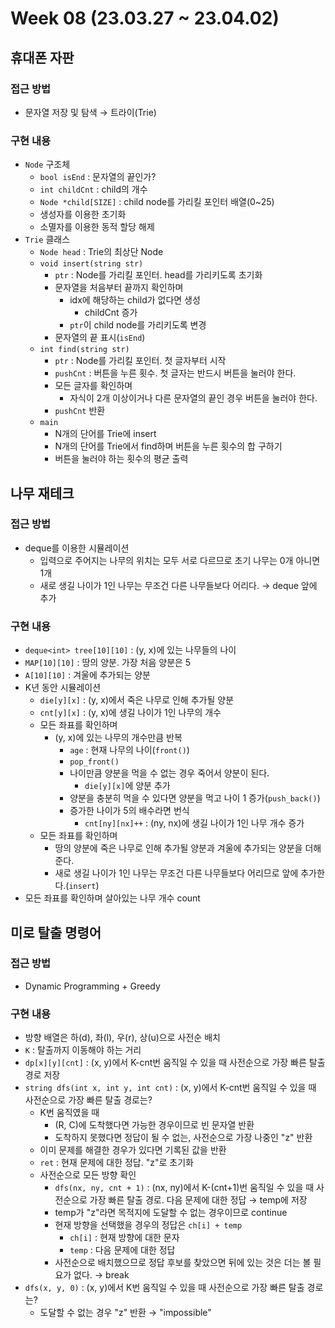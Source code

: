 # Week 08 (23.03.27 ~ 23.04.02)

## 휴대폰 자판

### 접근 방법

- 문자열 저장 및 탐색 → 트라이(Trie)

### 구현 내용

- `Node` 구조체
  - `bool isEnd` : 문자열의 끝인가?
  - `int childCnt` : child의 개수
  - `Node *child[SIZE]` : child node를 가리킬 포인터 배열(0~25)
  - 생성자를 이용한 초기화
  - 소멸자를 이용한 동적 할당 해제
- `Trie` 클래스
  - `Node head` : Trie의 최상단 Node
  - `void insert(string str)`
    - `ptr` : Node를 가리킬 포인터. head를 가리키도록 초기화
    - 문자열을 처음부터 끝까지 확인하며
      - idx에 해당하는 child가 없다면 생성
        - childCnt 증가
      - `ptr`이 child node를 가리키도록 변경
    - 문자열의 끝 표시(`isEnd`)
  - `int find(string str)`
    - `ptr` : Node를 가리킬 포인터. 첫 글자부터 시작
    - `pushCnt` : 버튼을 누른 횟수. 첫 글자는 반드시 버튼을 눌러야 한다.
    - 모든 글자를 확인하며
      - 자식이 2개 이상이거나 다른 문자열의 끝인 경우 버튼을 눌러야 한다.
    - `pushCnt` 반환
  - `main`
    - N개의 단어를 Trie에 insert
    - N개의 단어를 Trie에서 find하며 버튼을 누른 횟수의 합 구하기
    - 버튼을 눌러야 하는 횟수의 평균 출력

## 나무 재테크

### 접근 방법

- deque를 이용한 시뮬레이션
  - 입력으로 주어지는 나무의 위치는 모두 서로 다르므로 초기 나무는 0개 아니면 1개
  - 새로 생길 나이가 1인 나무는 무조건 다른 나무들보다 어리다. → deque 앞에 추가

### 구현 내용

- `deque<int> tree[10][10]` : (y, x)에 있는 나무들의 나이
- `MAP[10][10]` : 땅의 양분. 가장 처음 양분은 5
- `A[10][10]` : 겨울에 추가되는 양분
- K년 동안 시뮬레이션
  - `die[y][x]` : (y, x)에서 죽은 나무로 인해 추가될 양분
  - `cnt[y][x]` : (y, x)에 생길 나이가 1인 나무의 개수
  - 모든 좌표를 확인하며
    - (y, x)에 있는 나무의 개수만큼 반복
      - `age` : 현재 나무의 나이(`front()`)
      - `pop_front()`
      - 나이만큼 양분을 먹을 수 없는 경우 죽어서 양분이 된다.
        - `die[y][x]`에 양분 추가
      - 양분을 충분히 먹을 수 있다면 양분을 먹고 나이 1 증가(`push_back()`)
      - 증가한 나이가 5의 배수라면 번식
        - `cnt[ny][nx]++` : (ny, nx)에 생길 나이가 1인 나무 개수 증가
  - 모든 좌표를 확인하며
    - 땅의 양분에 죽은 나무로 인해 추가될 양분과 겨울에 추가되는 양분을 더해준다.
    - 새로 생길 나이가 1인 나무는 무조건 다른 나무들보다 어리므로 앞에 추가한다.(`insert`)
- 모든 좌표를 확인하며 살아있는 나무 개수 count

## 미로 탈출 명령어

### 접근 방법

- Dynamic Programming + Greedy

### 구현 내용

- 방향 배열은 하(d), 좌(l), 우(r), 상(u)으로 사전순 배치
- `K` : 탈출까지 이동해야 하는 거리
- `dp[x][y][cnt]` : (x, y)에서 K-cnt번 움직일 수 있을 때 사전순으로 가장 빠른 탈출 경로 저장
- `string dfs(int x, int y, int cnt)` : (x, y)에서 K-cnt번 움직일 수 있을 때 사전순으로 가장 빠른 탈출 경로는?
  - K번 움직였을 때
    - (R, C)에 도착했다면 가능한 경우이므로 빈 문자열 반환
    - 도착하지 못했다면 정답이 될 수 없는, 사전순으로 가장 나중인 "z" 반환
  - 이미 문제를 해결한 경우가 있다면 기록된 값을 반환
  - `ret` : 현재 문제에 대한 정답. "z"로 초기화
  - 사전순으로 모든 방향 확인
    - `dfs(nx, ny, cnt + 1)` : (nx, ny)에서 K-(cnt+1)번 움직일 수 있을 때 사전순으로 가장 빠른 탈출 경로. 다음 문제에 대한 정답 → temp에 저장
    - temp가 "z"라면 목적지에 도달할 수 없는 경우이므로 continue
    - 현재 방향을 선택했을 경우의 정답은 `ch[i] + temp`
      - `ch[i]` : 현재 방향에 대한 문자
      - `temp` : 다음 문제에 대한 정답
    - 사전순으로 배치했으므로 정답 후보를 찾았으면 뒤에 있는 것은 더는 볼 필요가 없다. → break
- `dfs(x, y, 0)` : (x, y)에서 K번 움직일 수 있을 때 사전순으로 가장 빠른 탈출 경로는?
  - 도달할 수 없는 경우 "z" 반환 → "impossible"

